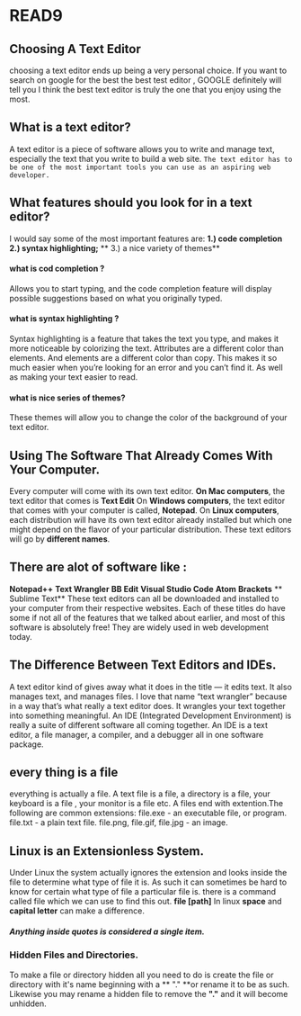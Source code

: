 # READ9 
## Choosing A Text Editor
 choosing a text editor
ends up being a very personal choice. If you want to search on google for the best the best test editor , GOOGLE definitely will tell you I think the best text editor is truly the one that you enjoy using the most. 

## What is a text editor?
A text editor is a piece of software allows you to write and manage text, especially the text that you write
to build a web site. ```The text editor has to be one of the most important tools you can use as an aspiring web developer.```

## What features should you look for in a text editor?
 I would say some of the most important features are:
  **1.) code completion**
  **2.) syntax highlighting;**
** 3.) a nice variety of themes**
 
 
#### what is cod completion ?
 Allows you to start typing, and the code completion
feature will display possible suggestions based on what you originally typed. 

 #### what is syntax highlighting ?
  Syntax highlighting is a feature that takes the text you
type, and makes it more noticeable by colorizing the text. Attributes are a different color than elements. And elements are a different color than copy. This makes it so much easier when you’re looking for an error and you can’t find it. As well as making your text easier to read.

 #### what is nice series of themes?
  These themes will allow you to change the color of
the background of your text editor.

 ## Using The Software That Already Comes With Your Computer.
Every computer will come with its own text editor.
 **On Mac computers**, the text editor that comes is 
**Text Edit** 
On **Windows computers**, the text editor that comes with
your computer is called, **Notepad**.
 On **Linux computers**, each distribution will have its own text editor already installed but which one might depend on the flavor of your particular distribution. These text editors will go by **different names**.


## There are alot of software like : 
**Notepad++**
**Text Wrangler**
**BB Edit**
**Visual Studio Code**
**Atom**
**Brackets**
** Sublime Text**
These text editors can all be downloaded and installed to your computer from their respective websites.
 Each of these titles do have some if not all of the features that we talked about earlier, and most of this software is absolutely free! They are widely used in web development today.

## The Difference Between Text Editors and IDEs.
A text editor kind of gives away what it does in the title — it edits text. It also manages text, and manages files. I love that name “text wrangler” because in a way that’s what really a text editor does. It wrangles your text together into something meaningful.
An IDE (Integrated Development Environment) is really a suite of different software all coming together. An IDE is a text editor, a file manager, a compiler, and a debugger all in one software package.

## every thing is a file
 everything is actually a file. A text file is a file, a directory is a file, your keyboard is a file , your monitor is a file etc. 
 A files end with extention.The following are common extensions:
file.exe - an executable file, or program.
file.txt - a plain text file.
file.png, file.gif, file.jpg - an image.

## Linux is an Extensionless System.
 Under Linux the system actually ignores the extension and looks inside the file to determine what type of file it is. As such it can sometimes be hard to know for certain what type of file a particular file is. there is a command called file which we can use to find this out.
 **file [path]**
In linux **space** and **capital letter** can make a difference.

##### Anything inside quotes is considered a single item.

### Hidden Files and Directories.
To make a file or directory hidden all you need to do is create the file or directory with it's name beginning with a ** "." **or rename it to be as such. Likewise you may rename a hidden file to remove the **"."** and it will become unhidden.